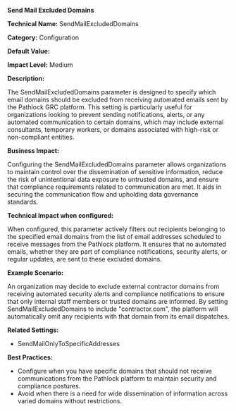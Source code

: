 **Send Mail Excluded Domains**

**Technical Name:** SendMailExcludedDomains

**Category:** Configuration

**Default Value:**

**Impact Level:** Medium

**Description:**

The SendMailExcludedDomains parameter is designed to specify which email domains should be excluded from receiving automated emails sent by the Pathlock GRC platform. This setting is particularly useful for organizations looking to prevent sending notifications, alerts, or any automated communication to certain domains, which may include external consultants, temporary workers, or domains associated with high-risk or non-compliant entities.

**Business Impact:**

Configuring the SendMailExcludedDomains parameter allows organizations to maintain control over the dissemination of sensitive information, reduce the risk of unintentional data exposure to untrusted domains, and ensure that compliance requirements related to communication are met. It aids in securing the communication flow and upholding data governance standards.

**Technical Impact when configured:**

When configured, this parameter actively filters out recipients belonging to the specified email domains from the list of email addresses scheduled to receive messages from the Pathlock platform. It ensures that no automated emails, whether they are part of compliance notifications, security alerts, or regular updates, are sent to these excluded domains.

**Example Scenario:**

An organization may decide to exclude external contractor domains from receiving automated security alerts and compliance notifications to ensure that only internal staff members or trusted domains are informed. By setting SendMailExcludedDomains to include "contractor.com", the platform will automatically omit any recipients with that domain from its email dispatches.

**Related Settings:**

- SendMailOnlyToSpecificAddresses

**Best Practices:** 

- Configure when you have specific domains that should not receive communications from the Pathlock platform to maintain security and compliance postures.
- Avoid when there is a need for wide dissemination of information across varied domains without restrictions.